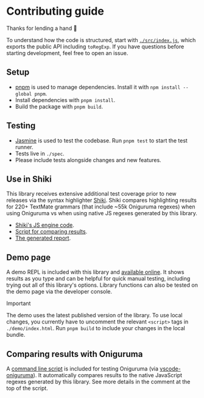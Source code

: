 # Contributing guide

Thanks for lending a hand 👋

To understand how the code is structured, start with [`./src/index.js`](https://github.com/slevithan/oniguruma-to-es/blob/main/src/index.js), which exports the public API including `toRegExp`. If you have questions before starting development, feel free to open an issue.

## Setup

- [pnpm](https://pnpm.io/) is used to manage dependencies. Install it with `npm install --global pnpm`.
- Install dependencies with `pnpm install`.
- Build the package with `pnpm build`.

## Testing

- [Jasmine](https://jasmine.github.io/) is used to test the codebase. Run `pnpm test` to start the test runner.
- Tests live in `./spec`.
- Please include tests alongside changes and new features.

## Use in Shiki

This library receives extensive additional test coverage prior to new releases via the syntax highlighter [Shiki](https://github.com/shikijs/shiki). Shiki compares highlighting results for 220+ TextMate grammars (that include ~55k Oniguruma regexes) when using Oniguruma vs when using native JS regexes generated by this library.

- [Shiki's JS engine code](https://github.com/shikijs/shiki/blob/main/packages/engine-javascript/src/engine-compile.ts).
- [Script for comparing results](https://github.com/shikijs/shiki/blob/main/scripts/report-engine-js-compat.ts).
- [The generated report](https://shiki.style/references/engine-js-compat).

## Demo page

A demo REPL is included with this library and [available online](https://slevithan.github.io/oniguruma-to-es/demo/). It shows results as you type and can be helpful for quick manual testing, including trying out all of this library's options. Library functions can also be tested on the demo page via the developer console.

> [!IMPORTANT]
> The demo uses the latest published version of the library. To use local changes, you currently have to uncomment the relevant `<script>` tags in `./demo/index.html`. Run `pnpm build` to include your changes in the local bundle.

## Comparing results with Oniguruma

A [command line script](https://github.com/slevithan/oniguruma-to-es/blob/main/scripts/onig-match.js) is included for testing Oniguruma (via [vscode-oniguruma](https://github.com/microsoft/vscode-oniguruma)). It automatically compares results to the native JavaScript regexes generated by this library. See more details in the comment at the top of the script.
